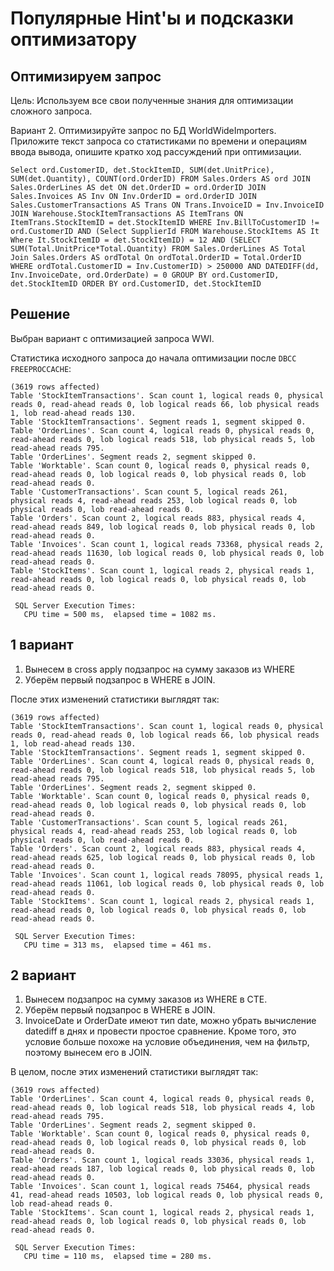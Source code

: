 # Популярные Hint'ы и подсказки оптимизатору

## Оптимизируем запрос

Цель: Используем все свои полученные знания для оптимизации сложного запроса.

Вариант 2. Оптимизируйте запрос по БД WorldWideImporters. Приложите текст запроса со статистиками
по времени и операциям ввода вывода, опишите кратко ход рассуждений при оптимизации.
```
Select ord.CustomerID, det.StockItemID, SUM(det.UnitPrice), SUM(det.Quantity), COUNT(ord.OrderID) FROM Sales.Orders AS ord JOIN Sales.OrderLines AS det ON det.OrderID = ord.OrderID JOIN Sales.Invoices AS Inv ON Inv.OrderID = ord.OrderID JOIN Sales.CustomerTransactions AS Trans ON Trans.InvoiceID = Inv.InvoiceID JOIN Warehouse.StockItemTransactions AS ItemTrans ON ItemTrans.StockItemID = det.StockItemID WHERE Inv.BillToCustomerID != ord.CustomerID AND (Select SupplierId FROM Warehouse.StockItems AS It Where It.StockItemID = det.StockItemID) = 12 AND (SELECT SUM(Total.UnitPrice*Total.Quantity) FROM Sales.OrderLines AS Total Join Sales.Orders AS ordTotal On ordTotal.OrderID = Total.OrderID WHERE ordTotal.CustomerID = Inv.CustomerID) > 250000 AND DATEDIFF(dd, Inv.InvoiceDate, ord.OrderDate) = 0 GROUP BY ord.CustomerID, det.StockItemID ORDER BY ord.CustomerID, det.StockItemID
```


## Решение

Выбран вариант с оптимизацией запроса WWI.

Статистика исходного запроса до начала оптимизации после `DBCC FREEPROCCACHE`:

```
(3619 rows affected)
Table 'StockItemTransactions'. Scan count 1, logical reads 0, physical reads 0, read-ahead reads 0, lob logical reads 66, lob physical reads 1, lob read-ahead reads 130.
Table 'StockItemTransactions'. Segment reads 1, segment skipped 0.
Table 'OrderLines'. Scan count 4, logical reads 0, physical reads 0, read-ahead reads 0, lob logical reads 518, lob physical reads 5, lob read-ahead reads 795.
Table 'OrderLines'. Segment reads 2, segment skipped 0.
Table 'Worktable'. Scan count 0, logical reads 0, physical reads 0, read-ahead reads 0, lob logical reads 0, lob physical reads 0, lob read-ahead reads 0.
Table 'CustomerTransactions'. Scan count 5, logical reads 261, physical reads 4, read-ahead reads 253, lob logical reads 0, lob physical reads 0, lob read-ahead reads 0.
Table 'Orders'. Scan count 2, logical reads 883, physical reads 4, read-ahead reads 849, lob logical reads 0, lob physical reads 0, lob read-ahead reads 0.
Table 'Invoices'. Scan count 1, logical reads 73368, physical reads 2, read-ahead reads 11630, lob logical reads 0, lob physical reads 0, lob read-ahead reads 0.
Table 'StockItems'. Scan count 1, logical reads 2, physical reads 1, read-ahead reads 0, lob logical reads 0, lob physical reads 0, lob read-ahead reads 0.

 SQL Server Execution Times:
   CPU time = 500 ms,  elapsed time = 1082 ms.
```
## 1 вариант

1. Вынесем в cross apply подзапрос на сумму заказов из WHERE
2. Уберём первый подзапрос в WHERE в JOIN. 

После этих изменений статистики выглядят так:
```
(3619 rows affected)
Table 'StockItemTransactions'. Scan count 1, logical reads 0, physical reads 0, read-ahead reads 0, lob logical reads 66, lob physical reads 1, lob read-ahead reads 130.
Table 'StockItemTransactions'. Segment reads 1, segment skipped 0.
Table 'OrderLines'. Scan count 4, logical reads 0, physical reads 0, read-ahead reads 0, lob logical reads 518, lob physical reads 5, lob read-ahead reads 795.
Table 'OrderLines'. Segment reads 2, segment skipped 0.
Table 'Worktable'. Scan count 0, logical reads 0, physical reads 0, read-ahead reads 0, lob logical reads 0, lob physical reads 0, lob read-ahead reads 0.
Table 'CustomerTransactions'. Scan count 5, logical reads 261, physical reads 4, read-ahead reads 253, lob logical reads 0, lob physical reads 0, lob read-ahead reads 0.
Table 'Orders'. Scan count 2, logical reads 883, physical reads 4, read-ahead reads 625, lob logical reads 0, lob physical reads 0, lob read-ahead reads 0.
Table 'Invoices'. Scan count 1, logical reads 78095, physical reads 1, read-ahead reads 11061, lob logical reads 0, lob physical reads 0, lob read-ahead reads 0.
Table 'StockItems'. Scan count 1, logical reads 2, physical reads 1, read-ahead reads 0, lob logical reads 0, lob physical reads 0, lob read-ahead reads 0.

 SQL Server Execution Times:
   CPU time = 313 ms,  elapsed time = 461 ms.
```

## 2 вариант


1. Вынесем подзапрос на сумму заказов из WHERE в CTE.
2. Уберём первый подзапрос в WHERE в JOIN.
3. InvoiceDate и OrderDate имеют тип date, можно убрать вычисление datediff в днях и провести простое сравнение.
Кроме того, это условие больше похоже на условие объединения, чем на фильтр, поэтому вынесем его в JOIN.


В целом, после этих изменений статистики выглядят так:
```
(3619 rows affected)
Table 'OrderLines'. Scan count 4, logical reads 0, physical reads 0, read-ahead reads 0, lob logical reads 518, lob physical reads 4, lob read-ahead reads 795.
Table 'OrderLines'. Segment reads 2, segment skipped 0.
Table 'Worktable'. Scan count 0, logical reads 0, physical reads 0, read-ahead reads 0, lob logical reads 0, lob physical reads 0, lob read-ahead reads 0.
Table 'Orders'. Scan count 1, logical reads 33036, physical reads 1, read-ahead reads 187, lob logical reads 0, lob physical reads 0, lob read-ahead reads 0.
Table 'Invoices'. Scan count 1, logical reads 75464, physical reads 41, read-ahead reads 10503, lob logical reads 0, lob physical reads 0, lob read-ahead reads 0.
Table 'StockItems'. Scan count 1, logical reads 2, physical reads 1, read-ahead reads 0, lob logical reads 0, lob physical reads 0, lob read-ahead reads 0.

 SQL Server Execution Times:
   CPU time = 110 ms,  elapsed time = 280 ms.
```

